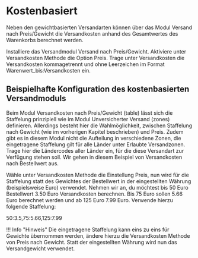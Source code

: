 # Kostenbasiert 

Neben den gewichtbasierten Versandarten können über das Modul Versand nach Preis/Gewicht die Versandkosten anhand des Gesamtwertes des Warenkorbs berechnet werden.

Installiere das Versandmodul Versand nach Preis/Gewicht. Aktiviere unter Versandkosten Methode die Option Preis. Trage unter Versandkosten die Versandkosten kommagetrennt und ohne Leerzeichen im Format Warenwert\_bis:Versandkosten ein.

## Beispielhafte Konfiguration des kostenbasierten Versandmoduls 

Beim Modul Versandkosten nach Preis/Gewicht \(table\) lässt sich die Staffelung prinzipiell wie im Modul Unversicherter Versand \(zones\) definieren. Allerdings besteht hier die Wahlmöglichkeit, zwischen Staffelung nach Gewicht \(wie im vorherigen Kapitel beschrieben\) und Preis. Zudem gibt es in diesem Modul nicht die Aufteilung in verschiedene Zonen, die eingetragene Staffelung gilt für alle Länder unter Erlaubte Versandzonen. Trage hier die Ländercodes aller Länder ein, für die diese Versandart zur Verfügung stehen soll. Wir gehen in diesem Beispiel von Versandkosten nach Bestellwert aus.

Wähle unter Versandkosten Methode die Einstellung Preis, nun wird für die Staffelung statt des Gewichtes der Bestellwert in der eingestellten Währung \(beispielsweise Euro\) verwendet. Nehmen wir an, du möchtest bis 50 Euro Bestellwert 3.50 Euro Versandkosten berechnen. Bis 75 Euro sollen 5.66 Euro berechnet werden und ab 125 Euro 7.99 Euro. Verwende hierzu folgende Staffelung:

50:3.5,75:5.66,125:7.99

!!! Info "Hinweis"
	 Die eingetragene Staffelung kann eins zu eins für Gewichte übernommen werden, ändere hierzu die Versandkosten Methode von Preis nach Gewicht. Statt der eingestellten Währung wird nun das Versandgewicht verwendet.




